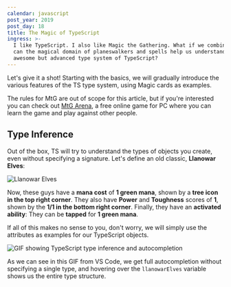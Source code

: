 ```yaml
---
calendar: javascript
post_year: 2019
post_day: 18
title: The Magic of TypeScript
ingress: >-
  I like TypeScript. I also like Magic the Gathering. What if we combine them;
  can the magical domain of planeswalkers and spells help us understand the
  awesome but advanced type system of TypeScript?
---
```

Let's give it a shot! Starting with the basics, we will gradually introduce the various features of the TS type system, using Magic cards as examples.

The rules for MtG are out of scope for this article, but if you're interested you can check out [MtG Arena](https://magic.wizards.com/en/mtgarena), a free online game for PC where you can learn the game and play against other people.

## Type Inference

Out of the box, TS will try to understand the types of objects you create, even without specifying a signature. Let's define an old classic, **Llanowar Elves**:

![Llanowar Elves](/assets/mtg-llanowar-elves.jpg)

Now, these guys have a **mana cost** of **1 green mana**, shown by a **tree icon in the top right corner**. They also have **Power** and **Toughness** scores of **1**, shown by the **1/1 in the bottom right corner**. Finally, they have an **activated ability**: They can be **tapped** for **1 green mana**.

If all of this makes no sense to you, don't worry, we will simply use the attributes as examples for our TypeScript objects.

![GIF showing TypeScript type inference and autocompletion](/assets/mtg-gif1-2.gif)

As we can see in this GIF from VS Code, we get full autocompletion without specifying a single type, and hovering over the `llanowarElves` variable shows us the entire type structure.
